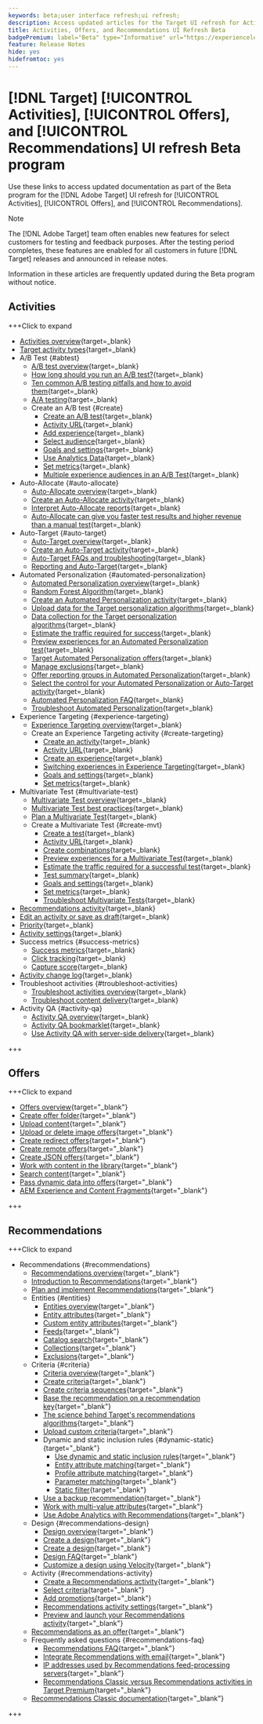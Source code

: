 ```yaml
---
keywords: beta;user interface refresh;ui refresh;
description: Access updated articles for the Target UI refresh for Activities, Offers, and Recommendations
title: Activities, Offers, and Recommendations UI Refresh Beta
badgePremium: label="Beta" type="Informative" url="https://experienceleague.adobe.com/docs/target/using/introduction/intro.html?lang=en#beta newtab=true" tooltip="Learn about the [!DNL Target] Beta program."
feature: Release Notes
hide: yes
hidefromtoc: yes
---
```

# [!DNL Target] [!UICONTROL Activities], [!UICONTROL Offers], and [!UICONTROL Recommendations] UI refresh Beta program

Use these links to access updated documentation as part of the Beta program for the [!DNL Adobe Target] UI refresh for [!UICONTROL Activities], [!UICONTROL Offers], and [!UICONTROL Recommendations].

>[!NOTE]
>
>The [!DNL Adobe Target] team often enables new features for select customers for testing and feedback purposes. After the testing period completes, these features are enabled for all customers in future [!DNL Target] releases and announced in release notes.
>
>Information in these articles are frequently updated during the Beta program without notice.

## Activities

+++Click to expand

* [Activities overview](c-activities/activities.md){target=_blank}
* [Target activity types](c-activities/target-activities-guide.md){target=_blank}
* A/B Test {#abtest}
   * [A/B test overview](c-activities/t-test-ab/test-ab.md){target=_blank}
   * [How long should you run an A/B test?](c-activities/t-test-ab/sample-size-determination.md){target=_blank}
   * [Ten common A/B testing pitfalls and how to avoid them](c-activities/t-test-ab/common-ab-testing-pitfalls.md){target=_blank}
   * [A/A testing](/help/main/c-activities/t-test-ab/aa-testing.md){target=_blank}
   * Create an A/B test {#create}
      * [Create an A/B test](c-activities/t-test-ab/t-test-create-ab/test-create-ab.md){target=_blank}
      * [Activity URL](c-activities/t-test-ab/t-test-create-ab/ab-activity-url.md){target=_blank}
      * [Add experience](c-activities/t-test-ab/t-test-create-ab/ab-add-experience.md){target=_blank}
      * [Select audience](c-activities/t-test-ab/t-test-create-ab/ab-audience.md){target=_blank}
      * [Goals and settings](c-activities/t-test-ab/t-test-create-ab/ab-goals-and-settings.md){target=_blank}
      * [Use Analytics Data](c-activities/t-test-ab/t-test-create-ab/create-a4t.md){target=_blank}
      * [Set metrics](c-activities/t-test-ab/t-test-create-ab/ab-set-metrics.md){target=_blank}
      * [Multiple experience audiences in an A/B Test](c-activities/t-test-ab/t-test-create-ab/target-experience-to-multiple-audiences.md){target=_blank}
* Auto-Allocate {#auto-allocate}
   * [Auto-Allocate overview](c-activities/automated-traffic-allocation/automated-traffic-allocation.md){target=_blank}
   * [Create an Auto-Allocate activity](/help/main/c-activities/automated-traffic-allocation/create-auto-allocate-activity.md){target=_blank}
   * [Interpret Auto-Allocate reports](c-activities/automated-traffic-allocation/determine-winner.md){target=_blank}
   * [Auto-Allocate can give you faster test results and higher revenue than a manual test](/help/main/c-activities/automated-traffic-allocation/faster-results-higher-revenue.md){target=_blank}
* Auto-Target {#auto-target}
   * [Auto-Target overview](/help/main/c-activities/auto-target/auto-target-to-optimize.md){target=_blank}
   * [Create an Auto-Target activity](/help/main/c-activities/auto-target/create-auto-target.md){target=_blank}
   * [Auto-Target FAQs and troubleshooting](/help/main/c-activities/auto-target/auto-target-troubleshooting-faqs.md){target=_blank}
   * [Reporting and Auto-Target](/help/main/c-activities/auto-target/reporting-and-auto-target.md){target=_blank}
* Automated Personalization {#automated-personalization}
   * [Automated Personalization overview](c-activities/t-automated-personalization/automated-personalization.md){target=_blank}
   * [Random Forest Algorithm](c-activities/t-automated-personalization/algo-random-forest.md){target=_blank}
   * [Create an Automated Personalization activity](c-activities/t-automated-personalization/create-ap-activity.md){target=_blank}
   * [Upload data for the Target personalization algorithms](c-activities/t-automated-personalization/uploading-data-for-the-target-personalization-algorithms.md){target=_blank}
   * [Data collection for the Target personalization algorithms](c-activities/t-automated-personalization/ap-data.md){target=_blank}
   * [Estimate the traffic required for success](c-activities/t-automated-personalization/ap-traffic-estimator.md){target=_blank}
   * [Preview experiences for an Automated Personalization test](c-activities/t-automated-personalization/ap-preview-experiences.md){target=_blank}
   * [Target Automated Personalization offers](c-activities/t-automated-personalization/ap-target-offers.md){target=_blank}
   * [Manage exclusions](c-activities/t-automated-personalization/managing-exclusions.md){target=_blank}
   * [Offer reporting groups in Automated Personalization](/help/main/c-activities/t-automated-personalization/offer-reporting-groups-in-automated-personalization.md){target=_blank}
   * [Select the control for your Automated Personalization or Auto-Target activity](c-activities/t-automated-personalization/experience-as-control.md){target=_blank}
   * [Automated Personalization FAQ](c-activities/t-automated-personalization/automated-personalization-faq.md){target=_blank}
   * [Troubleshoot Automated Personalization](c-activities/t-automated-personalization/ap-trouble.md){target=_blank}
* Experience Targeting {#experience-targeting}
   * [Experience Targeting overview](c-activities/t-experience-target/experience-target.md){target=_blank}
   * Create an Experience Targeting activity {#create-targeting}
      * [Create an activity](c-activities/t-experience-target/t-xt-create/xt-create.md){target=_blank}
      * [Activity URL](c-activities/t-experience-target/t-xt-create/xt-activity-url.md){target=_blank}
      * [Create an experience](c-activities/t-experience-target/t-xt-create/xt-add-experience.md){target=_blank}
      * [Switching experiences in Experience Targeting](c-activities/t-experience-target/t-xt-create/xt-switching-experiences.md){target=_blank}
      * [Goals and settings](c-activities/t-experience-target/t-xt-create/xt-goals-and-settings.md){target=_blank}
      * [Set metrics](c-activities/t-experience-target/t-xt-create/xt-set-metrics.md){target=_blank}
* Multivariate Test {#multivariate-test}
   * [Multivariate Test overview](c-activities/c-multivariate-testing/multivariate-testing.md){target=_blank}
   * [Multivariate Test best practices](c-activities/c-multivariate-testing/best-practices.md){target=_blank}
   * [Plan a Multivariate Test](c-activities/c-multivariate-testing/plan-mvt.md){target=_blank}
   * Create a Multivariate Test {#create-mvt}
      * [Create a test](c-activities/c-multivariate-testing/t-create-multivariate-test/create-multivariate-test.md){target=_blank}
      * [Activity URL](c-activities/c-multivariate-testing/t-create-multivariate-test/url.md){target=_blank}
      * [Create combinations](c-activities/c-multivariate-testing/t-create-multivariate-test/add-offers.md){target=_blank}
      * [Preview experiences for a Multivariate Test](c-activities/c-multivariate-testing/t-create-multivariate-test/preview-experiences.md){target=_blank}
      * [Estimate the traffic required for a successful test](c-activities/c-multivariate-testing/t-create-multivariate-test/traffic-estimator.md){target=_blank}
      * [Test summary](c-activities/c-multivariate-testing/t-create-multivariate-test/test-summary.md){target=_blank}
      * [Goals and settings](c-activities/c-multivariate-testing/t-create-multivariate-test/goals-and-settings.md){target=_blank}
      * [Set metrics](c-activities/c-multivariate-testing/t-create-multivariate-test/mvt-set-metrics.md){target=_blank}
      * [Troubleshoot Multivariate Tests](c-activities/c-multivariate-testing/t-create-multivariate-test/troubleshooting.md){target=_blank}
* [Recommendations activity](c-activities/recommendations-activity.md){target=_blank}
* [Edit an activity or save as draft](c-activities/edit-activity.md){target=_blank}
* [Priority](c-activities/priority.md){target=_blank}
* [Activity settings](c-activities/activity-settings.md){target=_blank}
* Success metrics {#success-metrics}
   * [Success metrics](c-activities/r-success-metrics/success-metrics.md){target=_blank}
   * [Click tracking](c-activities/r-success-metrics/click-tracking.md){target=_blank}
   * [Capture score](c-activities/r-success-metrics/capture-score.md){target=_blank}
* [Activity change log](c-activities/change-log.md){target=_blank}
* Troubleshoot activities {#troubleshoot-activities}
   * [Troubleshoot activities overview](c-activities/c-troubleshooting-activities/troubleshooting-activities.md){target=_blank}
   * [Troubleshoot content delivery](c-activities/c-troubleshooting-activities/content-trouble.md){target=_blank}
* Activity QA {#activity-qa}
   * [Activity QA overview](c-activities/c-activity-qa/activity-qa.md){target=_blank}
   * [Activity QA bookmarklet](c-activities/c-activity-qa/activity-qa-bookmark.md){target=_blank}
   * [Use Activity QA with server-side delivery](c-activities/c-activity-qa/use-qa-mode-with-server-side-delivery.md){target=_blank}

+++

## Offers

+++Click to expand

* [Offers overview](/help/main/c-experiences/c-manage-content/manage-content-beta.md){target="_blank"}
* [Create offer folder](/help/main/c-experiences/c-manage-content/create-content-folder-beta.md){target="_blank"}
* [Upload content](/help/main/c-experiences/c-manage-content/assets-upload-beta.md){target="_blank"}
* [Upload or delete image offers](/help/main/c-experiences/c-manage-content/assets-upload-beta.md){target="_blank"}
* [Create redirect offers](/help/main/c-experiences/c-manage-content/offer-redirect-beta.md){target="_blank"}
* [Create remote offers](/help/main/c-experiences/c-manage-content/about-remote-offers-beta.md){target="_blank"}
* [Create JSON offers](/help/main/c-experiences/c-manage-content/create-json-offer-beta.md){target="_blank"}
* [Work with content in the library](/help/main/c-experiences/c-manage-content/assets-working-beta.md){target="_blank"}
* [Search content](/help/main/c-experiences/c-manage-content/filter-and-search-content.md){target="_blank"}
* [Pass dynamic data into offers](/help/main/c-experiences/c-manage-content/passing-profile-attributes-to-the-html-offer.md){target="_blank"}
* [AEM Experience and Content Fragments](/help/main/c-experiences/c-manage-content/aem-experience-fragments.md){target="_blank"}

+++

## Recommendations

+++Click to expand

* Recommendations {#recommendations}   
   * [Recommendations overview](c-recommendations/recommendations.md){target="_blank"}
   * [Introduction to Recommendations](c-recommendations/introduction-to-recommendations.md){target="_blank"}
   * [Plan and implement Recommendations](c-recommendations/plan-implement.md){target="_blank"}
   * Entities {#entities} 
      * [Entities overview](c-recommendations/c-products/products.md){target="_blank"}
      * [Entity attributes](c-recommendations/c-products/entity-attributes.md){target="_blank"}
      * [Custom entity attributes](c-recommendations/c-products/custom-entity-attributes.md){target="_blank"}
      * [Feeds](/help/main/c-recommendations/c-products/feeds-beta.md){target="_blank"}
      * [Catalog search](/help/main/c-recommendations/c-products/catalog-search-beta.md){target="_blank"}
      * [Collections](/help/main/c-recommendations/c-products/collections-beta.md){target="_blank"}
      * [Exclusions](/help/main/c-recommendations/c-products/exclusions-beta.md){target="_blank"}
   * Criteria {#criteria}
      * [Criteria overview](/help/main/c-recommendations/c-algorithms/algorithms-beta.md){target="_blank"} 
      * [Create criteria](/help/main/c-recommendations/c-algorithms/create-new-algorithm-beta.md){target="_blank"}
      * [Create criteria sequences](/help/main/c-recommendations/c-algorithms/create-criteria-sequence-beta.md){target="_blank"}
      * [Base the recommendation on a recommendation key](/help/main/c-recommendations/c-algorithms/base-the-recommendation-on-a-recommendation-key-beta.md){target="_blank"}
      * [The science behind Target's recommendations algorithms](/help/main/c-recommendations/c-algorithms/recommendations-algorithms.md){target="_blank"}
      * [Upload custom criteria](/help/main/c-recommendations/c-algorithms/recommendations-csv-beta.md){target="_blank"}
      * Dynamic and static inclusion rules {#dynamic-static}{target="_blank"}
         * [Use dynamic and static inclusion rules](/help/main/c-recommendations/c-algorithms/use-dynamic-and-static-inclusion-rules-beta.md){target="_blank"}
         * [Entity attribute matching](/help/main/c-recommendations/c-algorithms/entity-attribute-matching-beta.md){target="_blank"}
         * [Profile attribute matching](/help/main/c-recommendations/c-algorithms/profile-attribute-matching-beta.md){target="_blank"}
         * [Parameter matching](/help/main/c-recommendations/c-algorithms/parameter-matching-beta.md){target="_blank"}
         * [Static filter](/help/main/c-recommendations/c-algorithms/static-value-beta.md){target="_blank"}
      * [Use a backup recommendation](/help/main/c-recommendations/c-algorithms/backup-recs-beta.md){target="_blank"}
      * [Work with multi-value attributes](/help/main/c-recommendations/c-algorithms/work-with-multi-value-attributes-beta.md){target="_blank"}
      * [Use Adobe Analytics with Recommendations](/help/main/c-recommendations/c-algorithms/use-adobe-analytics-with-recommendations-beta.md){target="_blank"}
   * Design {#recommendations-design}
      * [Design overview](c-recommendations/c-design-overview/design-overview.md){target="_blank"}
      * [Create a design](c-recommendations/c-design-overview/create-design.md){target="_blank"}
      * [Create a design](/help/main/c-recommendations/c-design-overview/create-design-beta.md){target="_blank"}
      * [Design FAQ](c-recommendations/c-design-overview/template-faq.md){target="_blank"}
      * [Customize a design using Velocity](c-recommendations/c-design-overview/customizing-a-template.md){target="_blank"}
   * Activity {#recommendations-activity}
      * [Create a Recommendations activity](c-recommendations/t-create-recs-activity/create-recs-activity.md){target="_blank"}
      * [Select criteria](c-recommendations/t-create-recs-activity/algo-select-recs.md){target="_blank"}
      * [Add promotions](c-recommendations/t-create-recs-activity/adding-promotions.md){target="_blank"}
      * [Recommendations activity settings](c-recommendations/t-create-recs-activity/recs-activity-settings.md){target="_blank"}
      * [Preview and launch your Recommendations activity](/help/main/c-recommendations/t-create-recs-activity/previewing-and-launching-your-recommendations-activity.md){target="_blank"}
   * [Recommendations as an offer](c-recommendations/recommendations-as-an-offer.md){target="_blank"}
   * Frequently asked questions {#recommendations-faq}
      * [Recommendations FAQ](c-recommendations/c-recommendations-faq/recommendations-faq.md){target="_blank"}
      * [Integrate Recommendations with email](c-recommendations/c-recommendations-faq/integrating-recs-email.md){target="_blank"}
      * [IP addresses used by Recommendations feed-processing servers](c-recommendations/c-recommendations-faq/ip-addresses-marketing-cloud.md){target="_blank"}
      * [Recommendations Classic versus Recommendations activities in Target Premium](c-recommendations/c-recommendations-faq/recommendations-classic-versus-recommendations-activities-target-premium.md){target="_blank"}
   * [Recommendations Classic documentation](/help/main/c-recommendations/recommendations-classic-documentaton.md){target="_blank"}

+++

